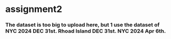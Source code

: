# assignment2

### The dataset is too big to upload here, but 1 use the dataset of NYC 2024 DEC 31st. Rhoad Island DEC 31st. NYC 2024 Apr 6th.







